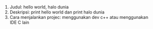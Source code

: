 1. Judul: hello world, halo dunia
2. Deskripsi: print hello world dan print halo dunia
3. Cara menjalankan projec: menggunakan dev c++ atau menggunakan IDE C lain